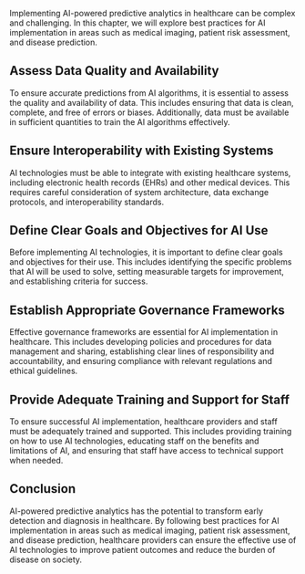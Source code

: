 

Implementing AI-powered predictive analytics in healthcare can be complex and challenging. In this chapter, we will explore best practices for AI implementation in areas such as medical imaging, patient risk assessment, and disease prediction.

Assess Data Quality and Availability
------------------------------------

To ensure accurate predictions from AI algorithms, it is essential to assess the quality and availability of data. This includes ensuring that data is clean, complete, and free of errors or biases. Additionally, data must be available in sufficient quantities to train the AI algorithms effectively.

Ensure Interoperability with Existing Systems
---------------------------------------------

AI technologies must be able to integrate with existing healthcare systems, including electronic health records (EHRs) and other medical devices. This requires careful consideration of system architecture, data exchange protocols, and interoperability standards.

Define Clear Goals and Objectives for AI Use
--------------------------------------------

Before implementing AI technologies, it is important to define clear goals and objectives for their use. This includes identifying the specific problems that AI will be used to solve, setting measurable targets for improvement, and establishing criteria for success.

Establish Appropriate Governance Frameworks
-------------------------------------------

Effective governance frameworks are essential for AI implementation in healthcare. This includes developing policies and procedures for data management and sharing, establishing clear lines of responsibility and accountability, and ensuring compliance with relevant regulations and ethical guidelines.

Provide Adequate Training and Support for Staff
-----------------------------------------------

To ensure successful AI implementation, healthcare providers and staff must be adequately trained and supported. This includes providing training on how to use AI technologies, educating staff on the benefits and limitations of AI, and ensuring that staff have access to technical support when needed.

Conclusion
----------

AI-powered predictive analytics has the potential to transform early detection and diagnosis in healthcare. By following best practices for AI implementation in areas such as medical imaging, patient risk assessment, and disease prediction, healthcare providers can ensure the effective use of AI technologies to improve patient outcomes and reduce the burden of disease on society.
